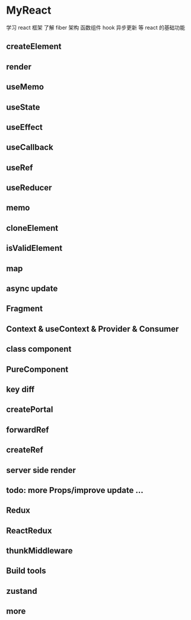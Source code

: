 # MyReact

学习 react 框架 了解 fiber 架构 函数组件 hook 异步更新 等 react 的基础功能

## createElement

## render

## useMemo

## useState

## useEffect

## useCallback

## useRef

## useReducer

## memo

## cloneElement

## isValidElement

## map

## async update

## Fragment

## Context & useContext & Provider & Consumer

## class component

## PureComponent

## key diff

## createPortal

## forwardRef

## createRef

## server side render

## todo: more Props/improve update ...

## Redux

## ReactRedux

## thunkMiddleware

## Build tools

## zustand

## more

